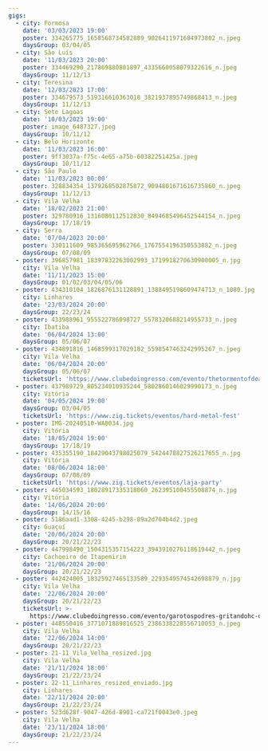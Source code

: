 ```yaml
---
gigs:
  - city: Formosa
    date: '03/03/2023 19:00'
    poster: 334265775_1658568734582889_9026411971684973802_n.jpeg
    daysGroup: 03/04/05
  - city: São Luís
    date: '11/03/2023 20:00'
    poster: 334469290_217869880801897_4335660058079322616_n.jpeg
    daysGroup: 11/12/13
  - city: Teresina
    date: '12/03/2023 17:00'
    poster: 334679573_519316610363018_3821937895749868413_n.jpeg
    daysGroup: 11/12/13
  - city: Sete Lagoas
    date: '10/03/2023 19:00'
    poster: image_6487327.jpeg
    daysGroup: 10/11/12
  - city: Belo Horizonte
    date: '11/03/2023 16:00'
    poster: 9ff3037a-f75c-4e65-a75b-60382251425a.jpeg
    daysGroup: 10/11/12
  - city: São Paulo
    date: '11/03/2023 00:00'
    poster: 328834354_1379268502875872_9094801671616735860_n.jpeg
    daysGroup: 11/12/13
  - city: Vila Velha
    date: '18/02/2023 21:00'
    poster: 329780916_1316080112512830_8494685496452544154_n.jpeg
    daysGroup: 17/18/19
  - city: Serra
    date: '07/04/2023 20:00'
    poster: 330111609_985365695962766_1767554196350553882_n.jpeg
    daysGroup: 07/08/09
  - poster: 396857981_18397832263002993_1719918270630900005_n.jpg
    city: Vila Velha
    date: '11/11/2023 15:00'
    daysGroup: 01/02/03/04/05/06
  - poster: 434310104_1826876131128891_1388495198609474713_n_1080.jpg
    city: Linhares
    date: '23/03/2024 20:00'
    daysGroup: 22/23/24
  - poster: 433988961_955522786098727_5578320688214955733_n.jpeg
    city: Ibatiba
    date: '06/04/2024 13:00'
    daysGroup: 05/06/07
  - poster: 434891816_1468599317029182_5598547463242995267_n.jpeg
    city: Vila Velha
    date: '06/04/2024 20:00'
    daysGroup: 05/06/07
    ticketsUrl: 'https://www.clubedoingresso.com/evento/thetormentofdead-06-04'
  - poster: 437989729_805234010935244_5802860146029990173_n.jpeg
    city: Vitória
    date: '04/05/2024 19:00'
    daysGroup: 03/04/05
    ticketsUrl: 'https://www.zig.tickets/eventos/hard-metal-fest'
  - poster: IMG-20240510-WA0034.jpg
    city: Vitória
    date: '18/05/2024 19:00'
    daysGroup: 17/18/19
  - poster: 435355190_18429043798025079_5424478827526217655_n.jpg
    city: Vitória
    date: '08/06/2024 18:00'
    daysGroup: 07/08/09
    ticketsUrl: 'https://www.zig.tickets/eventos/laja-party'
  - poster: 445034593_18028917335318060_262395100455508874_n.jpg
    city: Vitória
    date: '14/06/2024 20:00'
    daysGroup: 14/15/16
  - poster: 5186aad1-3308-4245-b298-09a2d704b4d2.jpeg
    city: Guaçuí
    date: '20/06/2024 20:00'
    daysGroup: 20/21/22/23
  - poster: 447998490_1504315357154223_3943910276118619442_n.jpeg
    city: Cachoeiro de Itapemirim
    date: '21/06/2024 20:00'
    daysGroup: 20/21/22/23
  - poster: 442424005_18325927465133589_2293549574542698879_n.jpg
    city: Vila Velha
    date: '22/06/2024 20:00'
    daysGroup: 20/21/22/23
    ticketsUrl: >-
      https://www.clubedoingresso.com/evento/garotospodres-gritandohc-danceofdays
  - poster: 448550416_3771071889816525_2386338228556710053_n.jpeg
    city: Vila Velha
    date: '22/06/2024 14:00'
    daysGroup: 20/21/22/23
  - poster: 21-11_Vila_Velha_resized.jpg
    city: Vila Velha
    date: '21/11/2024 18:00'
    daysGroup: 21/22/23/24
  - poster: 22-11_Linhares_resized_enviado.jpg
    city: Linhares
    date: '22/11/2024 20:00'
    daysGroup: 21/22/23/24
  - poster: 523d628f-9047-426d-8901-ca721f0043e0.jpeg
    city: Vila Velha
    date: '23/11/2024 18:00'
    daysGroup: 21/22/23/24
---
```


